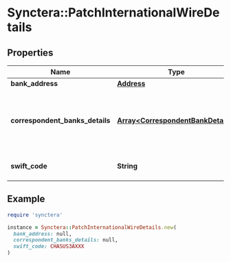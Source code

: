 # Synctera::PatchInternationalWireDetails

## Properties

| Name | Type | Description | Notes |
| ---- | ---- | ----------- | ----- |
| **bank_address** | [**Address**](Address.md) |  | [optional] |
| **correspondent_banks_details** | [**Array&lt;CorrespondentBankDetails&gt;**](CorrespondentBankDetails.md) | Correspondent banks details used for international payments. Note that in a patch request, the entirity of the correspondent_banks_details array will be updated.  | [optional] |
| **swift_code** | **String** | The SWIFT code (also known as BIC code) used for international payments.  | [optional] |

## Example

```ruby
require 'synctera'

instance = Synctera::PatchInternationalWireDetails.new(
  bank_address: null,
  correspondent_banks_details: null,
  swift_code: CHASUS3AXXX
)
```

